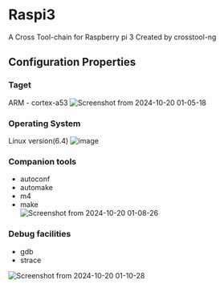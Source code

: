 # Raspi3 
A Cross Tool-chain for Raspberry pi 3 Created by crosstool-ng
## Configuration Properties
### Taget 
ARM - cortex-a53
![Screenshot from 2024-10-20 01-05-18](https://github.com/user-attachments/assets/5b4f9ac8-35f0-4eb6-b253-fa6565c06898)

### Operating System
Linux version(6.4)
![image](https://github.com/user-attachments/assets/d0528eeb-210e-47e4-8bc9-d51a7382fd27)

### Companion tools 
* autoconf 
* automake  
* m4  
* make  
![Screenshot from 2024-10-20 01-08-26](https://github.com/user-attachments/assets/7539ade4-05b6-4d68-90c5-584454195b44)

### Debug facilities 
* gdb
* strace

![Screenshot from 2024-10-20 01-10-28](https://github.com/user-attachments/assets/a2d74398-76e7-4413-9452-2678b947e40f)
